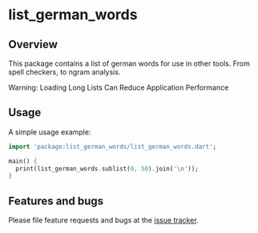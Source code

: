 # list_german_words

## Overview
This package contains a list of german words for use in other tools. From spell checkers, to ngram analysis.

Warning: Loading Long Lists Can Reduce Application Performance

## Usage

A simple usage example:

```dart
import 'package:list_german_words/list_german_words.dart';

main() {
  print(list_german_words.sublist(0, 50).join('\n'));
}
```

## Features and bugs

Please file feature requests and bugs at the [issue tracker][tracker].

[tracker]: https://github.com/ALMDart/dart_list_german_words/issues
